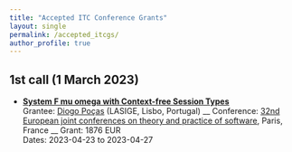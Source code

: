 ```yaml
---
title: "Accepted ITC Conference Grants"
layout: single
permalink: /accepted_itcgs/
author_profile: true
---
```


<!--
* **Title**   
  Grantee:   
  Conference:   
  Grant: 0 EUR  
  Dates: 2023-03-01 to 2023-04-01
-->

## 1st call (1 March 2023)

* **[System F mu omega with Context-free Session Types](https://arxiv.org/abs/2301.08659)**   
  Grantee: [Diogo Poças](https://diogopocas1991.gitlab.io) (LASIGE, Lisbo, Portugal) __
  Conference: [32nd European joint conferences on theory and practice of software](https://etaps.org/2023/), Paris, France __
  Grant: 1876 EUR  
  Dates: 2023-04-23 to 2023-04-27
